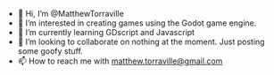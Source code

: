 - 👋 Hi, I’m @MatthewTorraville
- 👀 I’m interested in creating games using the Godot game engine.
- 🌱 I’m currently learning GDscript and Javascript
- 💞️ I’m looking to collaborate on nothing at the moment. Just posting some goofy stuff.
- 📫 How to reach me with matthew.torraville@gmail.com

<!---
MatthewTorraville/MatthewTorraville is a ✨ special ✨ repository because its `README.md` (this file) appears on your GitHub profile.
You can click the Preview link to take a look at your changes.
--->
